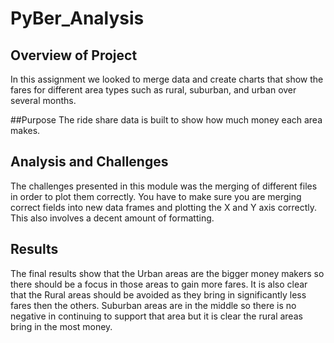 # PyBer_Analysis

## Overview of Project
In this assignment we looked to merge data and create charts that show the fares for different area types such as rural, suburban, and urban over several months. 

##Purpose
The ride share data is built to show how much money each area makes.

## Analysis and Challenges
The challenges presented in this module was the merging of different files in order to plot them correctly. You have to make sure you are merging correct fields into new data frames and plotting the X and Y axis correctly. This also involves a decent amount of formatting.

## Results
The final results show that the Urban areas are the bigger money makers so there should be a focus in those areas to gain more fares.
It is also clear that the Rural areas should be avoided as they bring in significantly less fares then the others.
Suburban areas are in the middle so there is no negative in continuing to support that area but it is clear the rural areas bring in the most money.
